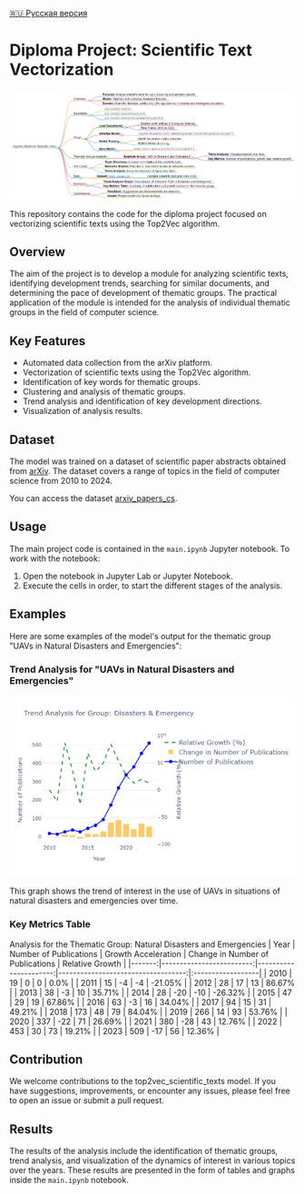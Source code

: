 [🇷🇺 Русская версия](README_ru.md)

# Diploma Project: Scientific Text Vectorization
![MindMap](/img/markmap-main.png)

This repository contains the code for the diploma project focused on vectorizing scientific texts using the Top2Vec algorithm.

## Overview

The aim of the project is to develop a module for analyzing scientific texts, identifying development trends, searching for similar documents, and determining the pace of development of thematic groups. The practical application of the module is intended for the analysis of individual thematic groups in the field of computer science.

## Key Features

- Automated data collection from the arXiv platform.
- Vectorization of scientific texts using the Top2Vec algorithm.
- Identification of key words for thematic groups.
- Clustering and analysis of thematic groups.
- Trend analysis and identification of key development directions.
- Visualization of analysis results.

## Dataset

The model was trained on a dataset of scientific paper abstracts obtained from [arXiv](https://arxiv.org/). The dataset covers a range of topics in the field of computer science from 2010 to 2024.

You can access the dataset [arxiv_papers_cs](https://huggingface.co/datasets/CCRss/arxiv_papers_cs).

## Usage

The main project code is contained in the `main.ipynb` Jupyter notebook. To work with the notebook:

1. Open the notebook in Jupyter Lab or Jupyter Notebook.
2. Execute the cells in order, to start the different stages of the analysis.

## Examples

Here are some examples of the model's output for the thematic group "UAVs in Natural Disasters and Emergencies":

### Trend Analysis for "UAVs in Natural Disasters and Emergencies"

![Trend Analysis](/img/disasters_and_emergency_plot.png)

This graph shows the trend of interest in the use of UAVs in situations of natural disasters and emergencies over time.

### Key Metrics Table

Analysis for the Thematic Group: Natural Disasters and Emergencies
|   Year |   Number of Publications |   Growth Acceleration |   Change in Number of Publications | Relative Growth   |
|-------:|-------------------------:|----------------------:|-----------------------------------:|:------------------|
|   2010 |                       19 |                     0 |                                  0 | 0.0%              |
|   2011 |                       15 |                    -4 |                                 -4 | -21.05%           |
|   2012 |                       28 |                    17 |                                 13 | 86.67%            |
|   2013 |                       38 |                    -3 |                                 10 | 35.71%            |
|   2014 |                       28 |                   -20 |                                -10 | -26.32%           |
|   2015 |                       47 |                    29 |                                 19 | 67.86%            |
|   2016 |                       63 |                    -3 |                                 16 | 34.04%            |
|   2017 |                       94 |                    15 |                                 31 | 49.21%            |
|   2018 |                      173 |                    48 |                                 79 | 84.04%            |
|   2019 |                      266 |                    14 |                                 93 | 53.76%            |
|   2020 |                      337 |                   -22 |                                 71 | 26.69%            |
|   2021 |                      380 |                   -28 |                                 43 | 12.76%            |
|   2022 |                      453 |                    30 |                                 73 | 19.21%            |
|   2023 |                      509 |                   -17 |                                 56 | 12.36%            |

## Contribution

We welcome contributions to the top2vec_scientific_texts model. If you have suggestions, improvements, or encounter any issues, please feel free to open an issue or submit a pull request.

## Results

The results of the analysis include the identification of thematic groups, trend analysis, and visualization of the dynamics of interest in various topics over the years. These results are presented in the form of tables and graphs inside the `main.ipynb` notebook.
